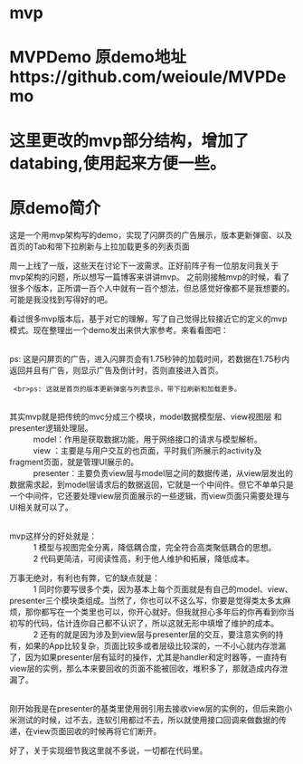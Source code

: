 # mvp
# MVPDemo  原demo地址https://github.com/weioule/MVPDemo
# 这里更改的mvp部分结构，增加了databing,使用起来方便一些。
# 原demo简介
这是一个用mvp架构写的demo，实现了闪屏页的广告展示，版本更新弹窗、以及首页的Tab和带下拉刷新与上拉加载更多的列表页面

周一上线了一版，这些天在讨论下一波需求。正好前阵子有一位朋友问我关于mvp架构的问题，所以想写一篇博客来讲讲mvp。
之前刚接触mvp的时候，看了很多个版本，正所谓一百个人中就有一百个想法，但总感觉好像都不是我想要的。可能是我没找到写得好的吧。

看过很多mvp版本后，基于对它的理解，写了自己觉得比较接近它的定义的mvp模式。现在整理出一个demo发出来供大家参考。来看看图吧： 


  <br>ps: 这是闪屏页的广告，进入闪屏页会有1.75秒钟的加载时间，若数据在1.75秒内返回并且有广告，则显示广告及倒计时，否则直接进入首页。
  
     <br>ps: 这就是首页的版本更新弹窗与列表显示，带下拉刷新和加载更多。              

<br>其实mvp就是把传统的mvc分成三个模块，model数据模型层、view视图层 和 presenter逻辑处理层。
    <br>&emsp;&emsp;&emsp;model：作用是获取数据功能，用于网络接口的请求与模型解析。
    <br>&emsp;&emsp;&emsp;view ：主要是与用户交互的也页面，平时我们所展示的activity及fragment页面，就是管理UI展示的。
    <br>&emsp;&emsp;&emsp;presenter：主要负责view层与model层之间的数据传递，从view层发出的数据需求起，到model层请求后的数据返回，它就是一个中间件。但它不单单只是一个中间件，它还要处理view层页面展示的一些逻辑，而view页面只需要处理与UI相关就可以了。

<br>mvp这样分的好处就是：
    <br>&emsp;&emsp;&emsp;1 模型与视图完全分离，降低耦合度，完全符合高类聚低耦合的思想。
    <br>&emsp;&emsp;&emsp;2 代码更简洁，可阅读性高，利于他人维护和拓展，降低成本。
    
万事无绝对，有利也有弊，它的缺点就是：
    <br>&emsp;&emsp;&emsp;1 同时你要写很多个类，因为基本上每个页面就是有自己的model、view、presenter三个模块类组成。当然了，你也可以不这么写，你要是觉得类太多太麻烦，那你都写在一个类里也可以，你开心就好。但我就担心多年后的你再看到你当初写的代码，估计连你自己都不认识了，所以这就无形中填增了维护的成本。
    <br>&emsp;&emsp;&emsp;2 还有的就是因为涉及到view层与presenter层的交互，要注意实例的持有，如果的App比较复杂，页面比较多或者层级比较深的，一不小心就内存泄漏了，因为如果presenter层有延时的操作，尤其是handler和定时器等，一直持有view层的实例，那么本来要回收的页面不能被回收，堆积多了，那就造成内存泄漏了。
    
<br>刚开始我是在presenter的基类里使用弱引用去接收view层的实例的，但后来跑小米测试的时候，过不去，连软引用都过不去，所以就使用接口回调来做数据的传递，在view页面回收的时候再将它们断开。

好了，关于实现细节我这里就不多说，一切都在代码里。
